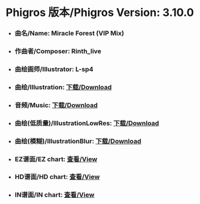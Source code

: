 
# Phigros 版本/Phigros Version:  3.10.0

- ### __曲名/Name:  Miracle Forest (VIP Mix)__

- ### __作曲者/Composer:  Rinth_live__

- ### __曲绘画师/Illustrator:  L-sp4__

- ### __曲绘/Illustration:  [下载/Download](https://github.com/Po6647A/PAR/releases/download/3.10.0/914.png)__

- ### __音频/Music:  [下载/Download](https://github.com/Po6647A/PAR/releases/download/3.10.0/1711.ogg)__

- ### __曲绘(低质量)/IllustrationLowRes:  [下载/Download](https://github.com/Po6647A/PAR/releases/download/3.10.0/1406.png)__

- ### __曲绘(模糊)/IllustrationBlur:  [下载/Download](https://github.com/Po6647A/PAR/releases/download/3.10.0/1160.png)__


- ### __EZ谱面/EZ chart:  [查看/View](./EZ.json/index.html)__

- ### __HD谱面/HD chart:  [查看/View](./HD.json/index.html)__

- ### __IN谱面/IN chart:  [查看/View](./IN.json/index.html)__
